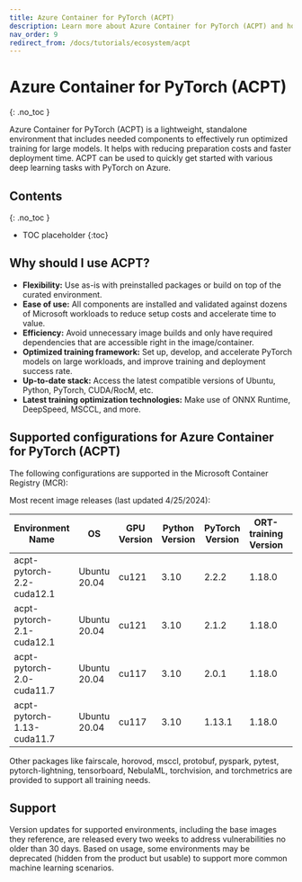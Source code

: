 ```yaml
---
title: Azure Container for PyTorch (ACPT)
description: Learn more about Azure Container for PyTorch (ACPT) and how it utilizes ONNX Runtime
nav_order: 9
redirect_from: /docs/tutorials/ecosystem/acpt
---
```

# Azure Container for PyTorch (ACPT)
{: .no_toc }

Azure Container for PyTorch (ACPT) is a lightweight, standalone environment that includes needed components to effectively run optimized training for large models. It helps with reducing preparation costs and faster deployment time. ACPT can be used to quickly get started with various deep learning tasks with PyTorch on Azure.

## Contents
{: .no_toc }

* TOC placeholder
{:toc}


## Why should I use ACPT?
* **Flexibility:** Use as-is with preinstalled packages or build on top of the curated environment.
* **Ease of use:** All components are installed and validated against dozens of Microsoft workloads to reduce setup costs and accelerate time to value.
* **Efficiency:** Avoid unnecessary image builds and only have required dependencies that are accessible right in the image/container.
* **Optimized training framework:** Set up, develop, and accelerate PyTorch models on large workloads, and improve training and deployment success rate.
* **Up-to-date stack:** Access the latest compatible versions of Ubuntu, Python, PyTorch, CUDA/RocM, etc.
* **Latest training optimization technologies:** Make use of ONNX Runtime, DeepSpeed, MSCCL, and more.

## Supported configurations for Azure Container for PyTorch (ACPT)
The following configurations are supported in the Microsoft Container Registry (MCR):

Most recent image releases (last updated 4/25/2024):

| Environment Name            | OS             | GPU Version | Python Version | PyTorch Version | ORT-training Version | DeepSpeed Version | torch-ort Version | Nebula Version |
|-----------------------------|----------------|-------------|----------------|-----------------|---------------------|-------------------|-------------------|----------------|
| acpt-pytorch-2.2-cuda12.1   | Ubuntu 20.04   | cu121       | 3.10           | 2.2.2           | 1.18.0               | 0.14.2            | 1.17.3            | 0.16.11        |
| acpt-pytorch-2.1-cuda12.1   | Ubuntu 20.04   | cu121       | 3.10           | 2.1.2           | 1.18.0               | 0.14.2            | 1.17.3            | 0.16.11        |
| acpt-pytorch-2.0-cuda11.7   | Ubuntu 20.04   | cu117       | 3.10           | 2.0.1           | 1.18.0               | 0.14.2            | 1.17.3            | 0.16.11        |
| acpt-pytorch-1.13-cuda11.7  | Ubuntu 20.04   | cu117       | 3.10           | 1.13.1          | 1.18.0               | 0.14.2            | 1.17.3            | 0.16.11        |

Other packages like fairscale, horovod, msccl, protobuf, pyspark, pytest, pytorch-lightning, tensorboard, NebulaML, torchvision, and torchmetrics are provided to support all training needs.

## Support
Version updates for supported environments, including the base images they reference, are released every two weeks to address vulnerabilities no older than 30 days. Based on usage, some environments may be deprecated (hidden from the product but usable) to support more common machine learning scenarios.
